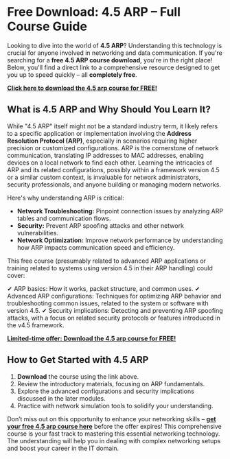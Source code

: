 # Free Download: 4.5 ARP – Full Course Guide

Looking to dive into the world of **4.5 ARP**? Understanding this technology is crucial for anyone involved in networking and data communication. If you're searching for a **free 4.5 ARP course download**, you're in the right place! Below, you'll find a direct link to a comprehensive resource designed to get you up to speed quickly – all **completely free**.

[**Click here to download the 4.5 arp course for FREE!**](https://udemywork.com/4-5-arp)

## What is 4.5 ARP and Why Should You Learn It?

While "4.5 ARP" itself might not be a standard industry term, it likely refers to a specific application or implementation involving the **Address Resolution Protocol (ARP)**, especially in scenarios requiring higher precision or customized configurations. ARP is the cornerstone of network communication, translating IP addresses to MAC addresses, enabling devices on a local network to find each other. Learning the intricacies of ARP and its related configurations, possibly within a framework version 4.5 or a similar custom context, is invaluable for network administrators, security professionals, and anyone building or managing modern networks.

Here's why understanding ARP is critical:

*   **Network Troubleshooting:** Pinpoint connection issues by analyzing ARP tables and communication flows.
*   **Security:** Prevent ARP spoofing attacks and other network vulnerabilities.
*   **Network Optimization:** Improve network performance by understanding how ARP impacts communication speed and efficiency.

This free course (presumably related to advanced ARP applications or training related to systems using version 4.5 in their ARP handling) could cover:

✔ ARP basics: How it works, packet structure, and common uses.
✔ Advanced ARP configurations: Techniques for optimizing ARP behavior and troubleshooting common issues, related to the system or software with version 4.5.
✔ Security implications: Detecting and preventing ARP spoofing attacks, with a focus on related security protocols or features introduced in the v4.5 framework.

[**Limited-time offer: Download the 4.5 arp course for FREE!**](https://udemywork.com/4-5-arp)

## How to Get Started with 4.5 ARP

1.  **Download** the course using the link above.
2.  Review the introductory materials, focusing on ARP fundamentals.
3.  Explore the advanced configurations and security implications discussed in the later modules.
4.  Practice with network simulation tools to solidify your understanding.

Don’t miss out on this opportunity to enhance your networking skills – **[get your free 4.5 arp course here](https://udemywork.com/4-5-arp)** before the offer expires! This comprehensive course is your fast track to mastering this essential networking technology. The understanding will help you in dealing with complex networking setups and boost your career in the IT domain.
